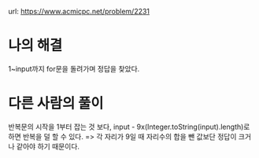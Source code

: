 url: https://www.acmicpc.net/problem/2231

# 나의 해결

1~input까지 for문을 돌려가며 정답을 찾았다.

# 다른 사람의 풀이

반복문의 시작을 1부터 잡는 것 보다, input - 9x(Integer.toString(input).length)로 하면 반복을 덜 할 수 있다. => 각 자리가 9일 때 자리수의 합을 뺀 값보단 정답이 크거나 같아야 하기 때문이다.
